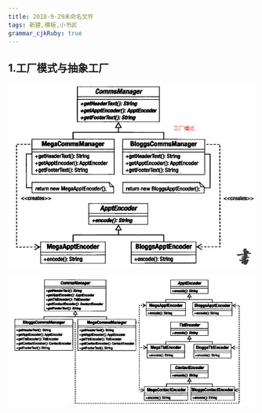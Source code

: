 ```yaml
---
title: 2018-9-29未命名文件 
tags: 新建,模板,小书匠
grammar_cjkRuby: true
---
```

## 1.工厂模式与抽象工厂
![工厂模式](./images/捕获_1.PNG)


![抽象工厂](./images/捕获_2.PNG)

